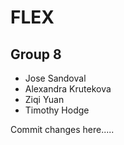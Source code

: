 # FLEX
## Group 8 
* Jose Sandoval
* Alexandra  Krutekova
* Ziqi Yuan
* Timothy Hodge

Commit changes here.....
